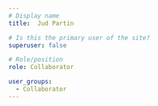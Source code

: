 ```yaml
---
# Display name
title:  Jud Partin

# Is this the primary user of the site?
superuser: false

# Role/position
role: Collaborator

user_groups:
  - Collaborator
---
```

